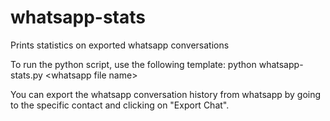 # whatsapp-stats
Prints statistics on exported whatsapp conversations

To run the python script, use the following template:
python whatsapp-stats.py \<whatsapp file name\>

You can export the whatsapp conversation history from whatsapp by going to the specific contact and clicking on "Export Chat".
